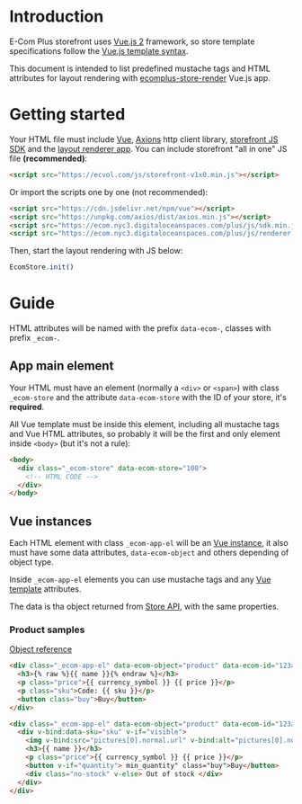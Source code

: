 # Introduction
E-Com Plus storefront uses
[Vue.js 2](https://vuejs.org/v2/guide/) framework, so
store template specifications follow the
[Vue.js template syntax](https://vuejs.org/v2/guide/syntax.html).

This document is intended to list predefined mustache tags and
HTML attributes for layout rendering with
[ecomplus-store-render](https://github.com/ecomclub/ecomplus-store-render)
Vue.js app.

# Getting started
Your HTML file must include
[Vue](https://vuejs.org/v2/),
[Axions](https://github.com/axios/axios) http client library,
[storefront JS SDK](https://github.com/ecomclub/ecomplus-sdk-js)
and the [layout renderer app](https://github.com/ecomclub/ecomplus-store-render).
You can include storefront "all in one" JS file **(recommended)**:

```html
<script src="https://ecvol.com/js/storefront-v1x0.min.js"></script>
```

Or import the scripts one by one (not recommended):

```html
<script src="https://cdn.jsdelivr.net/npm/vue"></script>
<script src="https://unpkg.com/axios/dist/axios.min.js"></script>
<script src="https://ecom.nyc3.digitaloceanspaces.com/plus/js/sdk.min.js"></script>
<script src="https://ecom.nyc3.digitaloceanspaces.com/plus/js/renderer.min.js"></script>
```

Then, start the layout rendering with JS below:

```javascript
EcomStore.init()
```

# Guide
HTML attributes will be named with the prefix `data-ecom-`,
classes with prefix `_ecom-`.

## App main element
Your HTML must have an element (normally a `<div>` or `<span>`)
with class `_ecom-store` and the attribute `data-ecom-store`
with the ID of your store, it's **required**.

All Vue template must be inside this element,
including all mustache tags and Vue HTML attributes,
so probably it will be the first and only element inside `<body>` (but it's not a rule):

```html
<body>
  <div class="_ecom-store" data-ecom-store="100">
    <!-- HTML CODE -->
  </div>
</body>
```

## Vue instances
Each HTML element with class `_ecom-app-el` will be an
[Vue instance](https://vuejs.org/v2/guide/instance.html), it also must
have some data attributes, `data-ecom-object` and others depending of
object type.

Inside `_ecom-app-el` elements you can use mustache tags and any
[Vue template](https://vuejs.org/v2/guide/syntax.html) attributes.

The data is tha object returned from
[Store API](https://ecomstore.docs.apiary.io/),
with the same properties.

### Product samples
[Object reference](https://ecomstore.docs.apiary.io/#reference/products/product-object)

```html
<div class="_ecom-app-el" data-ecom-object="product" data-ecom-id="123a5432109876543210cdef">
  <h3>{% raw %}{{ name }}{% endraw %}</h3>
  <p class="price">{{ currency_symbol }} {{ price }}</p>
  <p class="sku">Code: {{ sku }}</p>
  <button class="buy">Buy</button>
</div>
```

```html
<div class="_ecom-app-el" data-ecom-object="product" data-ecom-id="123a5432109876543210cdef">
  <div v-bind:data-sku="sku" v-if="visible">
    <img v-bind:src="pictures[0].normal.url" v-bind:alt="pictures[0].normal.alt" />
    <h3>{{ name }}</h3>
    <p class="price">{{ currency_symbol }} {{ price }}</p>
    <button v-if="quantity"> min_quantity" class="buy">Buy</button>
    <div class="no-stock" v-else> Out of stock </div>
  </div>
</div>
```
